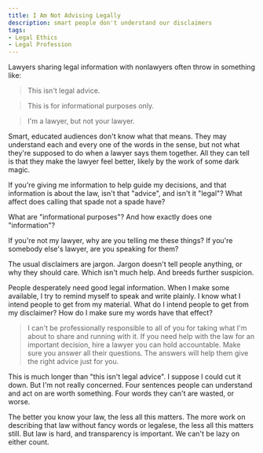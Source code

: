 ```yaml
---
title: I Am Not Advising Legally
description: smart people don't understand our disclaimers
tags:
- Legal Ethics
- Legal Profession
---
```


Lawyers sharing legal information with nonlawyers often throw in something like:

> This isn't legal advice.

> This is for informational purposes only.

> I'm a lawyer, but not your lawyer.

Smart, educated audiences don't know what that means.  They may understand each and every one of the words in the sense, but not what they're supposed to do when a lawyer says them together.  All they can tell is that they make the lawyer feel better, likely by the work of some dark magic.

If you're giving me information to help guide my decisions, and that information is about the law, isn't that "advice", and isn't it "legal"?  What affect does calling that spade not a spade have?

What are "informational purposes"?  And how exactly does one "information"?

If you're not my lawyer, why are you telling me these things?  If you're somebody else's lawyer, are you speaking for them?

The usual disclaimers are jargon.  Jargon doesn't tell people anything, or why they should care.  Which isn't much help.  And breeds further suspicion.

People desperately need good legal information.  When I make some available, I try to remind myself to speak and write plainly.  I know what I intend people to get from my material.  What do I intend people to get from my disclaimer?  How do I make sure my words have that effect?

> I can't be professionally responsible to all of you for taking what I'm about to share and running with it.  If you need help with the law for an important decision, hire a lawyer you can hold accountable.  Make sure you answer all their questions.  The answers will help them give the right advice just for you.

This is much longer than "this isn't legal advice".  I suppose I could cut it down.  But I'm not really concerned.  Four sentences people can understand and act on are worth something.  Four words they can't are wasted, or worse.

The better you know your law, the less all this matters.  The more work on describing that law without fancy words or legalese, the less all this matters still.  But law is hard, and transparency is important.  We can't be lazy on either count.